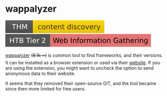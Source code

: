 # wappalyzer

[![contentdiscovery](../../../../_badges/thm/contentdiscovery.svg)](https://tryhackme.com/room/contentdiscovery)
[![web_information_gathering](../../../../_badges/htb/web_information_gathering.svg)](https://academy.hackthebox.com/course/preview/information-gathering---web-edition)

<div class="row row-cols-lg-2"><div>

[wappalyzer](https://github.com/wappalyzer/wappalyzer) <s>(8.1k ⭐)</s> is common tool to find frameworks, and their versions. It can be installed as a browser extension or used via their [website](https://www.wappalyzer.com/). If you are using the extension, you might want to uncheck the option to send anonymous data to their website.

It seems that they removed their open-source GIT, and the tool became since then more limited for free users.
</div><div>
</div></div>
